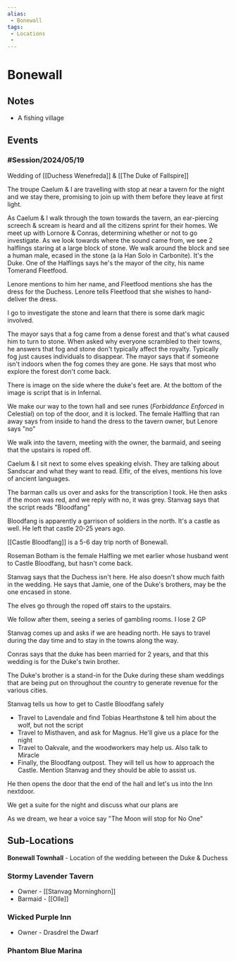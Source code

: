 ```yaml
---
alias: 
 - Bonewall
tags: 
 - Locations
 - 
---
```


# Bonewall

## Notes
- A fishing village

## Events
### #Session/2024/05/19 
Wedding of [[Duchess Wenefreda]] & [[The Duke of Fallspire]]

The troupe Caelum & I are travelling with stop at near a tavern for the night and we stay there, promising to join up with them before they leave at first light. 

As Caelum & I walk through the town towards the tavern, an ear-piercing screech & scream is heard and all the citizens sprint for their homes.  We meet up with Lornore & Conras, determining whether or not to go investigate. As we look towards where the sound came from, we see 2 halflings staring at a large block of stone. We walk around the block and see a human male, ecased in the stone (a la Han Solo in Carbonite). It's the Duke. One of the Halflings says he's the mayor of the city, his name Tomerand Fleetfood. 

Lenore mentions to him her name, and Fleetfood mentions she has the dress for the Duchess. Lenore tells Fleetfood that she wishes to hand-deliver the dress. 

I go to investigate the stone and learn that there is some dark magic involved. 

The mayor says that a fog came from a dense forest and that's what caused him to turn to stone. When asked why everyone scrambled to their towns, he answers that fog and stone don't typically affect the royalty. Typically fog just causes individuals to disappear. The mayor says that if someone isn't indoors when the fog comes they are gone. He says that most who explore the forest don't come back. 

There is image on the side where the duke's feet are. At the bottom of the image is script that is in Infernal.

We make our way to the town hall and see runes (*Forbiddance Enforced* in Celestial) on top of the door, and it is locked. The female Halfling that ran away says from inside to hand the dress to the tavern owner, but Lenore says "no" 

We walk into the tavern, meeting with the owner, the barmaid, and seeing that the upstairs is roped off. 

Caelum & I sit next to some elves speaking elvish. They are talking about Sandscar and what they want to read. Elfir, of the elves, mentions his love of ancient languages. 

The barman calls us over and asks for the transcription I took. He then asks if the moon was red, and we reply with no, it was grey. Stanvag says that the script reads "Bloodfang"

Bloodfang is apparently a garrison of soldiers in the north. It's a castle as well. He left that castle 20-25 years ago. 

[[Castle Bloodfang]] is a 5-6 day trip north of Bonewall.  

Roseman Botham is the female Halfling we met earlier whose husband went to Castle Bloodfang, but hasn't come back. 

Stanvag says that the Duchess isn't here. He also doesn't show much faith in the wedding. He says that Jamie, one of the Duke's brothers, may be the one encased in stone. 

The elves go through the roped off stairs to the upstairs. 

We follow after them, seeing a series of gambling rooms. I lose 2 GP

Stanvag comes up and asks if we are heading north. He says to travel during the day time and to stay in the towns along the way. 

Conras says that the duke has been married for 2 years, and that this wedding is for the Duke's twin brother. 

The Duke's brother is a stand-in for the Duke during these sham weddings that are being put on throughout the country to generate revenue for the various cities. 

Stanvag tells us how to get to Castle Bloodfang safely
- Travel to Lavendale and find Tobias Hearthstone & tell him about the wolf, but not the script
- Travel to Misthaven, and ask for Magnus. He'll give us a place for the night
- Travel to Oakvale, and the woodworkers may help us. Also talk to Miracle
- Finally, the Bloodfang outpost. They will tell us how to approach the Castle. Mention Stanvag and they should be able to assist us. 

He then opens the door that the end of the hall and let's us into the Inn nextdoor.

We get a suite for the night and discuss what our plans are

As we dream, we hear a voice say "The Moon will stop for No One"



## Sub-Locations
**Bonewall Townhall** - Location of the wedding between the Duke & Duchess

### **Stormy Lavender Tavern** 
- Owner - [[Stanvag Morninghorn]]
- Barmaid - [[Olle]]

### **Wicked Purple Inn**
- Owner - Drasdrel the Dwarf

### **Phantom Blue Marina**